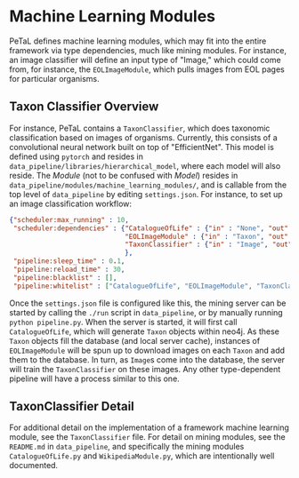 # Machine Learning Modules 

PeTaL defines machine learning modules, which may fit into the entire framework via type dependencies, much like mining modules.
For instance, an image classifier will define an input type of "Image," which could come from, for instance, the `EOLImageModule`, 
which pulls images from EOL pages for particular organisms.

## Taxon Classifier Overview

For instance, PeTaL contains a `TaxonClassifier`, which does taxonomic classification based on images of organisms.
Currently, this consists of a convolutional neural network built on top of "EfficientNet". 
This model is defined using `pytorch` and resides in `data_pipeline/libraries/hierarchical_model`, where each model will also reside.
The *Module* (not to be confused with *Model*) resides in `data_pipeline/modules/machine_learning_modules/`, and is callable from the top level of `data_pipeline` by editing `settings.json`.
For instance, to set up an image classification workflow:

```json
{"scheduler:max_running" : 10,
 "scheduler:dependencies" : {"CatalogueOfLife" : {"in" : "None", "out" : "Taxon"},
                             "EOLImageModule" : {"in" : "Taxon", "out" : "Image"},
                             "TaxonClassifier" : {"in" : "Image", "out" : "None"},
                             },
 "pipeline:sleep_time" : 0.1,
 "pipeline:reload_time" : 30,
 "pipeline:blacklist" : [],
 "pipeline:whitelist" : ["CatalogueOfLife", "EOLImageModule", "TaxonClassifier"]}
```
Once the `settings.json` file is configured like this, the mining server can be started by calling the `./run` script in `data_pipeline`, or by manually running `python pipeline.py`.
When the server is started, it will first call `CatalogueOfLife`, which will generate `Taxon` objects within neo4j.
As these `Taxon` objects fill the database (and local server cache), instances of `EOLImageModule` will be spun up to download images on each `Taxon` and add them to the database.
In turn, as `Image`s come into the database, the server will train the `TaxonClassifier` on these images.
Any other type-dependent pipeline will have a process similar to this one.

## TaxonClassifier Detail

For additional detail on the implementation of a framework machine learning module, see the `TaxonClassifier` file. For detail on mining modules, see the `README.md` in `data_pipeline`, and specifically the mining modules `CatalogueOfLife.py` and `WikipediaModule.py`, which are intentionally well documented.
